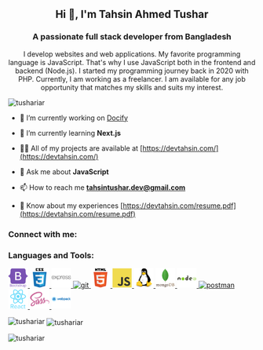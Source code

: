 <h2 align="center">Hi 👋, I'm Tahsin Ahmed Tushar</h2>
<h3 align="center">A passionate full stack developer from Bangladesh</h3>
<p align="center">
I develop websites and web applications. My favorite programming language is JavaScript. That's why I use JavaScript both in the frontend and backend (Node.js). I started my programming journey back in 2020 with PHP. Currently, I am working as a freelancer. I am available for any job opportunity that matches my skills and suits my interest.
</p>

<p align="left"> <img src="https://komarev.com/ghpvc/?username=tushariar&label=Profile%20views&color=0e75b6&style=flat" alt="tushariar" /> </p>

- 🔭 I’m currently working on [Docify](https://docify.devtahsin.com/)

- 🌱 I’m currently learning **Next.js**

- 👨‍💻 All of my projects are available at [https://devtahsin.com/](https://devtahsin.com/)

- 💬 Ask me about **JavaScript**

- 📫 How to reach me **tahsintushar.dev@gmail.com**

- 📄 Know about my experiences [https://devtahsin.com/resume.pdf](https://devtahsin.com/resume.pdf)

<h3 align="left">Connect with me:</h3>
<p align="left">
</p>

<h3 align="left">Languages and Tools:</h3>
<p align="left"> <a href="https://getbootstrap.com" target="_blank" rel="noreferrer"> <img src="https://raw.githubusercontent.com/devicons/devicon/master/icons/bootstrap/bootstrap-plain-wordmark.svg" alt="bootstrap" width="40" height="40"/> </a> <a href="https://www.w3schools.com/css/" target="_blank" rel="noreferrer"> <img src="https://raw.githubusercontent.com/devicons/devicon/master/icons/css3/css3-original-wordmark.svg" alt="css3" width="40" height="40"/> </a> <a href="https://expressjs.com" target="_blank" rel="noreferrer"> <img src="https://raw.githubusercontent.com/devicons/devicon/master/icons/express/express-original-wordmark.svg" alt="express" width="40" height="40"/> </a> <a href="https://git-scm.com/" target="_blank" rel="noreferrer"> <img src="https://www.vectorlogo.zone/logos/git-scm/git-scm-icon.svg" alt="git" width="40" height="40"/> </a> <a href="https://www.w3.org/html/" target="_blank" rel="noreferrer"> <img src="https://raw.githubusercontent.com/devicons/devicon/master/icons/html5/html5-original-wordmark.svg" alt="html5" width="40" height="40"/> </a> <a href="https://developer.mozilla.org/en-US/docs/Web/JavaScript" target="_blank" rel="noreferrer"> <img src="https://raw.githubusercontent.com/devicons/devicon/master/icons/javascript/javascript-original.svg" alt="javascript" width="40" height="40"/> </a> <a href="https://www.linux.org/" target="_blank" rel="noreferrer"> <img src="https://raw.githubusercontent.com/devicons/devicon/master/icons/linux/linux-original.svg" alt="linux" width="40" height="40"/> </a> <a href="https://www.mongodb.com/" target="_blank" rel="noreferrer"> <img src="https://raw.githubusercontent.com/devicons/devicon/master/icons/mongodb/mongodb-original-wordmark.svg" alt="mongodb" width="40" height="40"/> </a> <a href="https://nodejs.org" target="_blank" rel="noreferrer"> <img src="https://raw.githubusercontent.com/devicons/devicon/master/icons/nodejs/nodejs-original-wordmark.svg" alt="nodejs" width="40" height="40"/> </a> <a href="https://postman.com" target="_blank" rel="noreferrer"> <img src="https://www.vectorlogo.zone/logos/getpostman/getpostman-icon.svg" alt="postman" width="40" height="40"/> </a> <a href="https://reactjs.org/" target="_blank" rel="noreferrer"> <img src="https://raw.githubusercontent.com/devicons/devicon/master/icons/react/react-original-wordmark.svg" alt="react" width="40" height="40"/> </a> <a href="https://sass-lang.com" target="_blank" rel="noreferrer"> <img src="https://raw.githubusercontent.com/devicons/devicon/master/icons/sass/sass-original.svg" alt="sass" width="40" height="40"/> </a> <a href="https://webpack.js.org" target="_blank" rel="noreferrer"> <img src="https://raw.githubusercontent.com/devicons/devicon/d00d0969292a6569d45b06d3f350f463a0107b0d/icons/webpack/webpack-original-wordmark.svg" alt="webpack" width="40" height="40"/> </a> </p>

<p><img align="left" src="https://github-readme-stats.vercel.app/api/top-langs?username=tushariar&show_icons=true&locale=en&layout=compact" alt="tushariar" /></p>

<p>&nbsp;<img align="center" src="https://github-readme-stats.vercel.app/api?username=tushariar&show_icons=true&locale=en" alt="tushariar" /></p>

<p><img align="center" src="https://github-readme-streak-stats.herokuapp.com/?user=tushariar&" alt="tushariar" /></p>
